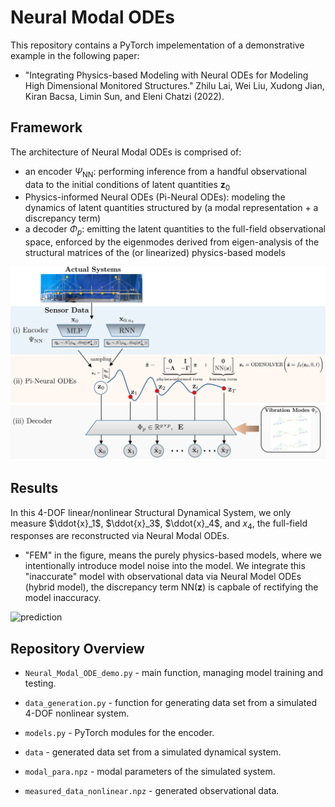 # Neural Modal ODEs

This repository contains a PyTorch impelementation of a demonstrative example in the following paper:

* "Integrating Physics-based Modeling with Neural ODEs for Modeling High Dimensional Monitored Structures."
Zhilu Lai, Wei Liu, Xudong Jian, Kiran Bacsa, Limin Sun, and Eleni Chatzi (2022). 


## Framework

The architecture of Neural Modal ODEs is comprised of:

* an encoder $\Psi_{\text{NN}}$: performing inference from a handful observational data to the initial conditions of latent quantities $\textbf{z}_0$
* Physics-informed Neural ODEs (Pi-Neural ODEs): modeling the dynamics of latent quantities structured by (a modal representation + a discrepancy term) 
* a decoder $\Phi_p$: emitting the latent quantities to the full-field observational space, enforced by the eigenmodes derived from eigen-analysis of the structural matrices of the (or linearized) physics-based models

![Graphical abstract of the framework](framework.png)


## Results

In this 4-DOF linear/nonlinear Structural Dynamical System, we only measure $\ddot{x}_1$, $\ddot{x}_3$, $\ddot{x}_4$, and $x_4$, the full-field responses are reconstructed via Neural Modal ODEs. 

* "FEM" in the figure, means the purely physics-based models, where we intentionally introduce model noise into the model. We integrate this "inaccurate" model with observational data via Neural Model ODEs (hybrid model), the discrepancy term $\text{NN}(\textbf{z})$ is capbale of rectifying the model inaccuracy.    

![prediction](fig/kn_0.5.png)
     

## Repository Overview
* `Neural_Modal_ODE_demo.py` - main function, managing model training and testing.
* `data_generation.py` - function for generating data set from a simulated 4-DOF nonlinear system.
* `models.py` - PyTorch modules for the encoder.

* `data` - generated data set from a simulated dynamical system. 
* `modal_para.npz` - modal parameters of the simulated system.
* `measured_data_nonlinear.npz` - generated observational data.
 


